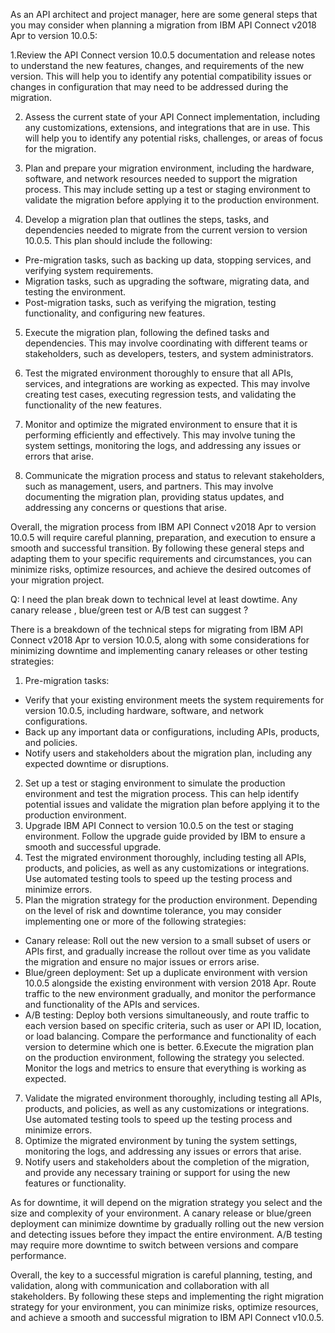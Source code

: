 As an API architect and project manager, here are some general steps that you may consider when planning a migration from IBM API Connect v2018 Apr to version 10.0.5:

1.Review the API Connect version 10.0.5 documentation and release notes to understand the new features, changes, and requirements of the new version. This will help you to identify any potential compatibility issues or changes in configuration that may need to be addressed during the migration.

2. Assess the current state of your API Connect implementation, including any customizations, extensions, and integrations that are in use. This will help you to identify any potential risks, challenges, or areas of focus for the migration.

3. Plan and prepare your migration environment, including the hardware, software, and network resources needed to support the migration process. This may include setting up a test or staging environment to validate the migration before applying it to the production environment.

4. Develop a migration plan that outlines the steps, tasks, and dependencies needed to migrate from the current version to version 10.0.5. This plan should include the following:

- Pre-migration tasks, such as backing up data, stopping services, and verifying system requirements.
- Migration tasks, such as upgrading the software, migrating data, and testing the environment.
- Post-migration tasks, such as verifying the migration, testing functionality, and configuring new features.

5. Execute the migration plan, following the defined tasks and dependencies. This may involve coordinating with different teams or stakeholders, such as developers, testers, and system administrators.

6. Test the migrated environment thoroughly to ensure that all APIs, services, and integrations are working as expected. This may involve creating test cases, executing regression tests, and validating the functionality of the new features.

7. Monitor and optimize the migrated environment to ensure that it is performing efficiently and effectively. This may involve tuning the system settings, monitoring the logs, and addressing any issues or errors that arise.

8. Communicate the migration process and status to relevant stakeholders, such as management, users, and partners. This may involve documenting the migration plan, providing status updates, and addressing any concerns or questions that arise.

Overall, the migration process from IBM API Connect v2018 Apr to version 10.0.5 will require careful planning, preparation, and execution to ensure a smooth and successful transition. By following these general steps and adapting them to your specific requirements and circumstances, you can minimize risks, optimize resources, and achieve the desired outcomes of your migration project.





Q: I need the plan break down to technical level at least dowtime.  Any canary release , blue/green test or A/B test can suggest ?

There is a breakdown of the technical steps for migrating from IBM API Connect v2018 Apr to version 10.0.5, along with some considerations for minimizing downtime and implementing canary releases or other testing strategies:

1. Pre-migration tasks:
- Verify that your existing environment meets the system requirements for version 10.0.5, including hardware, software, and network configurations.
- Back up any important data or configurations, including APIs, products, and policies.
- Notify users and stakeholders about the migration plan, including any expected downtime or disruptions.

2. Set up a test or staging environment to simulate the production environment and test the migration process. This can help identify potential issues and validate the migration plan before applying it to the production environment.
3. Upgrade IBM API Connect to version 10.0.5 on the test or staging environment. Follow the upgrade guide provided by IBM to ensure a smooth and successful upgrade.
4. Test the migrated environment thoroughly, including testing all APIs, products, and policies, as well as any customizations or integrations. Use automated testing tools to speed up the testing process and minimize errors.
5. Plan the migration strategy for the production environment. Depending on the level of risk and downtime tolerance, you may consider implementing one or more of the following strategies:
- Canary release: Roll out the new version to a small subset of users or APIs first, and gradually increase the rollout over time as you validate the migration and ensure no major issues or errors arise.
- Blue/green deployment: Set up a duplicate environment with version 10.0.5 alongside the existing environment with version 2018 Apr. Route traffic to the new environment gradually, and monitor the performance and functionality of the APIs and services.
- A/B testing: Deploy both versions simultaneously, and route traffic to each version based on specific criteria, such as user or API ID, location, or load balancing. Compare the performance and functionality of each version to determine which one is better.
6.Execute the migration plan on the production environment, following the strategy you selected. Monitor the logs and metrics to ensure that everything is working as expected.
7. Validate the migrated environment thoroughly, including testing all APIs, products, and policies, as well as any customizations or integrations. Use automated testing tools to speed up the testing process and minimize errors.
8. Optimize the migrated environment by tuning the system settings, monitoring the logs, and addressing any issues or errors that arise.
9. Notify users and stakeholders about the completion of the migration, and provide any necessary training or support for using the new features or functionality.

As for downtime, it will depend on the migration strategy you select and the size and complexity of your environment. A canary release or blue/green deployment can minimize downtime by gradually rolling out the new version and detecting issues before they impact the entire environment. A/B testing may require more downtime to switch between versions and compare performance.

Overall, the key to a successful migration is careful planning, testing, and validation, along with communication and collaboration with all stakeholders. By following these steps and implementing the right migration strategy for your environment, you can minimize risks, optimize resources, and achieve a smooth and successful migration to IBM API Connect v10.0.5.
